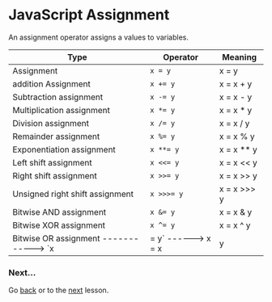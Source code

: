# JavaScript Assignment

An assignment operator assigns a values to variables.

|Type                          | Operator | Meaning
|------------------------------|----------|---------
|Assignment                    |`x = y`   | x = y
|addition Assignment           |`x += y`  |	x = x + y
|Subtraction assignment        |`x -= y`  | x = x - y
| Multiplication assignment    |`x *= y`  |x = x * y
|Division assignment	       |`x /= y`  |x = x / y
|Remainder assignment	       |`x %= y`  |x = x % y
|Exponentiation assignment     |`x **= y` |x = x ** y
|Left shift assignment         |`x <<= y` |x = x << y
|Right shift assignment	       |`x >>= y` |x = x >> y
|Unsigned right shift assignment|`x >>>= y` |x = x >>> y
|Bitwise AND assignment        |`x &= y`  |x = x & y
|Bitwise XOR assignment        |`x ^= y`  |x = x ^ y
Bitwise OR assignment   ------------> `x |= y`  ------> x = x | y

### Next...
Go [back]() or to the [next]() lesson.
